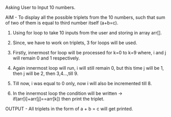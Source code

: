 Asking User to Input 10 numbers.

AIM - To display all the possible triplets from the 10 numbers, such that sum of two of them is equal to third number itself (a+b=c).

1) Using for loop to take 10 inputs from the user and storing in array arr[].

2) Since, we have to work on triplets, 3 for loops will be used.

3) Firstly, innermost for loop will be processed for k=0 to k=9 where, i and j will remain 0 and 1 respectively.

4) Again innermost loop will run, i will still remain 0, but this time j will be 1, then j will be 2, then 3,4...,till 9.

5) Till now, i was equal to 0 only, now i will also be incremented till 8.

6) In the innermost loop the condition will be written -> if(arr[i]+arr[j]==arr[k]) then print the triplet.

OUTPUT - All triplets in the form of a + b = c will get printed.
